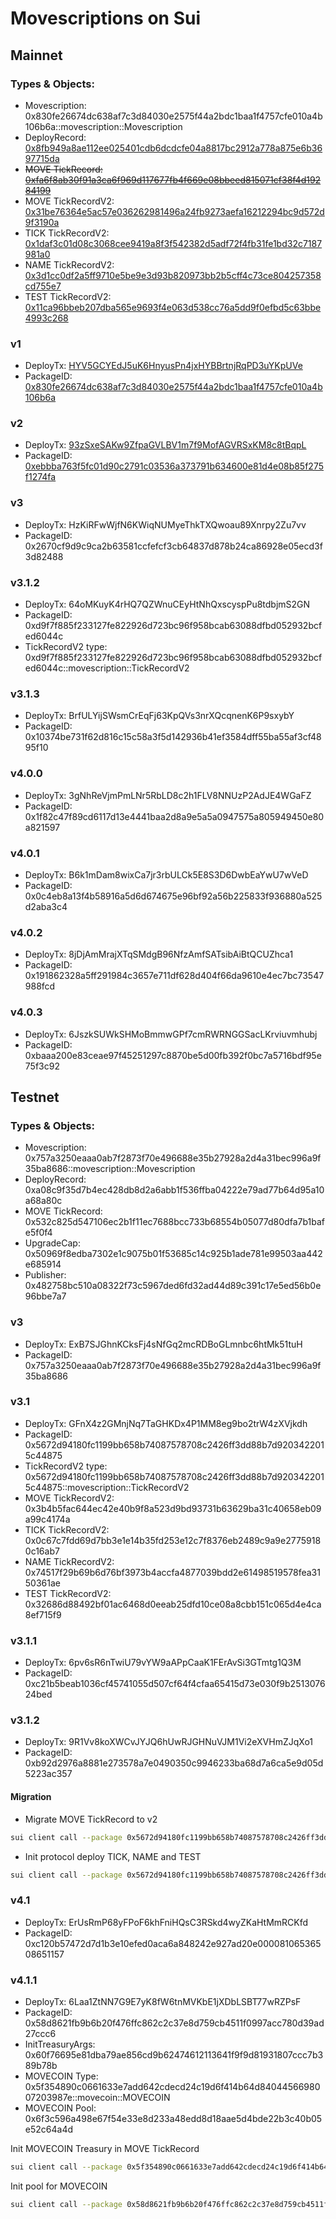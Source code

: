 # Movescriptions on Sui

## Mainnet

### Types & Objects:

* Movescription: 0x830fe26674dc638af7c3d84030e2575f44a2bdc1baa1f4757cfe010a4b106b6a::movescription::Movescription
* DeployRecord: [0x8fb949a8ae112ee025401cdb6dcdcfe04a8817bc2912a778a875e6b3697715da](https://suiexplorer.com/object/0x8fb949a8ae112ee025401cdb6dcdcfe04a8817bc2912a778a875e6b3697715da)
* ~~MOVE TickRecord: [0xfa6f8ab30f91a3ca6f969d117677fb4f669e08bbeed815071cf38f4d19284199](https://suiexplorer.com/object/0xfa6f8ab30f91a3ca6f969d117677fb4f669e08bbeed815071cf38f4d19284199)~~
* MOVE TickRecordV2: [0x31be76364e5ac57e036262981496a24fb9273aefa16212294bc9d572d9f3190a](https://suiexplorer.com/object/0x31be76364e5ac57e036262981496a24fb9273aefa16212294bc9d572d9f3190a)
* TICK TickRecordV2: [0x1daf3c01d08c3068cee9419a8f3f542382d5adf72f4fb31fe1bd32c7187981a0](https://suiexplorer.com/object/0x1daf3c01d08c3068cee9419a8f3f542382d5adf72f4fb31fe1bd32c7187981a0)
* NAME TickRecordV2: [0x3d1cc0df2a5ff9710e5be9e3d93b820973bb2b5cff4c73ce804257358cd755e7](https://suiexplorer.com/object/0x3d1cc0df2a5ff9710e5be9e3d93b820973bb2b5cff4c73ce804257358cd755e7)
* TEST TickRecordV2: [0x11ca96bbeb207dba565e9693f4e063d538cc76a5dd9f0efbd5c63bbe4993c268](https://suiexplorer.com/object/0x11ca96bbeb207dba565e9693f4e063d538cc76a5dd9f0efbd5c63bbe4993c268)

### v1

* DeployTx: [HYV5GCYEdJ5uK6HnyusPn4jxHYBBrtnjRqPD3uYKpUVe](https://suiexplorer.com/txblock/HYV5GCYEdJ5uK6HnyusPn4jxHYBBrtnjRqPD3uYKpUVe)
* PackageID: [0x830fe26674dc638af7c3d84030e2575f44a2bdc1baa1f4757cfe010a4b106b6a](https://suiexplorer.com/object/0x830fe26674dc638af7c3d84030e2575f44a2bdc1baa1f4757cfe010a4b106b6a)


### v2

* DeployTx: [93zSxeSAKw9ZfpaGVLBV1m7f9MofAGVRSxKM8c8tBqpL](https://suiexplorer.com/txblock/93zSxeSAKw9ZfpaGVLBV1m7f9MofAGVRSxKM8c8tBqpL)
* PackageID: [0xebbba763f5fc01d90c2791c03536a373791b634600e81d4e08b85f275f1274fa](https://suiexplorer.com/object/0xebbba763f5fc01d90c2791c03536a373791b634600e81d4e08b85f275f1274fa)

### v3

* DeployTx: HzKiRFwWjfN6KWiqNUMyeThkTXQwoau89Xnrpy2Zu7vv
* PackageID: 0x2670cf9d9c9ca2b63581ccfefcf3cb64837d878b24ca86928e05ecd3f3d82488

### v3.1.2

* DeployTx: 64oMKuyK4rHQ7QZWnuCEyHtNhQxscyspPu8tdbjmS2GN
* PackageID: 0xd9f7f885f233127fe822926d723bc96f958bcab63088dfbd052932bcfed6044c
* TickRecordV2 type: 0xd9f7f885f233127fe822926d723bc96f958bcab63088dfbd052932bcfed6044c::movescription::TickRecordV2

### v3.1.3

* DeployTx: BrfULYijSWsmCrEqFj63KpQVs3nrXQcqnenK6P9sxybY
* PackageID: 0x10374be731f62d816c15c58a3f5d142936b41ef3584dff55ba55af3cf4895f10

### v4.0.0
* DeployTx: 3gNhReVjmPmLNr5RbLD8c2h1FLV8NNUzP2AdJE4WGaFZ
* PackageID: 0x1f82c47f89cd6117d13e4441baa2d8a9e5a5a0947575a805949450e80a821597

### v4.0.1 
* DeployTx: B6k1mDam8wixCa7jr3rbULCk5E8S3D6DwbEaYwU7wVeD
* PackageID: 0x0c4eb8a13f4b58916a5d6d674675e96bf92a56b225833f936880a525d2aba3c4

### v4.0.2
* DeployTx: 8jDjAmMrajXTqSMdgB96NfzAmfSATsibAiBtQCUZhca1
* PackageID: 0x191862328a5ff291984c3657e711df628d404f66da9610e4ec7bc73547988fcd

### v4.0.3
* DeployTx: 6JszkSUWkSHMoBmmwGPf7cmRWRNGGSacLKrviuvmhubj
* PackageID: 0xbaaa200e83ceae97f45251297c8870be5d00fb392f0bc7a5716bdf95e75f3c92

## Testnet

### Types & Objects:

* Movescription: 0x757a3250eaaa0ab7f2873f70e496688e35b27928a2d4a31bec996a9f35ba8686::movescription::Movescription
* DeployRecord: 0xa08c9f35d7b4ec428db8d2a6abb1f536ffba04222e79ad77b64d95a10a68a80c
* MOVE TickRecord: 0x532c825d547106ec2b1f11ec7688bcc733b68554b05077d80dfa7b1bafe5f0f4
* UpgradeCap: 0x50969f8edba7302e1c9075b01f53685c14c925b1ade781e99503aa442e685914
* Publisher: 0x482758bc510a08322f73c5967ded6fd32ad44d89c391c17e5ed56b0e96bbe7a7

### v3

* DeployTx: ExB7SJGhnKCksFj4sNfGq2mcRDBoGLmnbc6htMk51tuH
* PackageID: 0x757a3250eaaa0ab7f2873f70e496688e35b27928a2d4a31bec996a9f35ba8686

### v3.1

* DeployTx: GFnX4z2GMnjNq7TaGHKDx4P1MM8eg9bo2trW4zXVjkdh
* PackageID: 0x5672d94180fc1199bb658b74087578708c2426ff3dd88b7d9203422015c44875
* TickRecordV2 type: 0x5672d94180fc1199bb658b74087578708c2426ff3dd88b7d9203422015c44875::movescription::TickRecordV2
* MOVE TickRecordV2: 0x3b4b5fac644ec42e40b9f8a523d9bd93731b63629ba31c40658eb09a99c4174a
* TICK TickRecordV2: 0x0c67c7fdd69d7bb3e1e14b35fd253e12c7f8376eb2489c9a9e27759180c16ab7
* NAME TickRecordV2: 0x74517f29b69b6d76bf3973b4accfa4877039bdd2e61498519578fea3150361ae
* TEST TickRecordV2: 0x32686d88492bf01ac6468d0eeab25dfd10ce08a8cbb151c065d4e4ca8ef715f9

### v3.1.1
* DeployTx: 6pv6sR6nTwiU79vYW9aAPpCaaK1FErAvSi3GTmtg1Q3M
* PackageID: 0xc21b5beab1036cf45741055d507cf64f4cfaa65415d73e030f9b251307624bed

### v3.1.2
* DeployTx: 9R1Vv8koXWCvJYJQ6hUwRJGHNuVJM1Vi2eXVHmZJqXo1
* PackageID: 0xb92d2976a8881e273578a7e0490350c9946233ba68d7a6ca5e9d05d5223ac357

#### Migration
* Migrate MOVE TickRecord to v2
```bash
sui client call --package 0x5672d94180fc1199bb658b74087578708c2426ff3dd88b7d9203422015c44875 --module epoch_bus_factory --function migrate_tick_record_to_v2 --gas-budget 1000000000 --args 0xa08c9f35d7b4ec428db8d2a6abb1f536ffba04222e79ad77b64d95a10a68a80c --args 0x532c825d547106ec2b1f11ec7688bcc733b68554b05077d80dfa7b1bafe5f0f4
```
* Init protocol deploy TICK, NAME and TEST
```bash
sui client call --package 0x5672d94180fc1199bb658b74087578708c2426ff3dd88b7d9203422015c44875 --module init --function init_protocol --gas-budget 1000000000 --args 0xa08c9f35d7b4ec428db8d2a6abb1f536ffba04222e79ad77b64d95a10a68a80c
```

### v4.1
* DeployTx: ErUsRmP68yFPoF6khFniHQsC3RSkd4wyZKaHtMmRCKfd
* PackageID: 0xc120b57472d7d1b3e10efed0aca6a848242e927ad20e00008106536508651157

### v4.1.1
* DeployTx: 6Laa1ZtNN7G9E7yK8fW6tnMVKbE1jXDbLSBT77wRZPsF
* PackageID: 0x58d8621fb9b6b20f476ffc862c2c37e8d759cb4511f0997acc780d39ad27ccc6
* InitTreasuryArgs: 0x60f76695e81dba79ae856cd9b62474612113641f9f9d81931807ccc7b389b78b
* MOVECOIN Type: 0x5f354890c0661633e7add642cdecd24c19d6f414b64d8404456698007203987e::movecoin::MOVECOIN
* MOVECOIN Pool: 0x6f3c596a498e67f54e33e8d233a48edd8d18aae5d4bde22b3c40b05e52c64a4d

Init MOVECOIN Treasury in MOVE TickRecord

```bash
sui client call --package 0x5f354890c0661633e7add642cdecd24c19d6f414b64d8404456698007203987e --module movecoin --function init_treasury --gas-budget 1000000000 --args 0x3b4b5fac644ec42e40b9f8a523d9bd93731b63629ba31c40658eb09a99c4174a 0x60f76695e81dba79ae856cd9b62474612113641f9f9d81931807ccc7b389b78b
```

Init pool for MOVECOIN
```bash
sui client call --package 0x58d8621fb9b6b20f476ffc862c2c37e8d759cb4511f0997acc780d39ad27ccc6 --module movescription_to_amm --function init_pool --gas-budget 1000000000 --args 0xc090b101978bd6370def2666b7a31d7d07704f84e833e108a969eda86150e8cf 0x6f4149091a5aea0e818e7243a13adcfb403842d670b9a2089de058512620687a 0x3b4b5fac644ec42e40b9f8a523d9bd93731b63629ba31c40658eb09a99c4174a $MOVE_MOVESCRIPTION_ID 0x6 --type-args 0x5f354890c0661633e7add642cdecd24c19d6f414b64d8404456698007203987e::movecoin::MOVECOIN
```